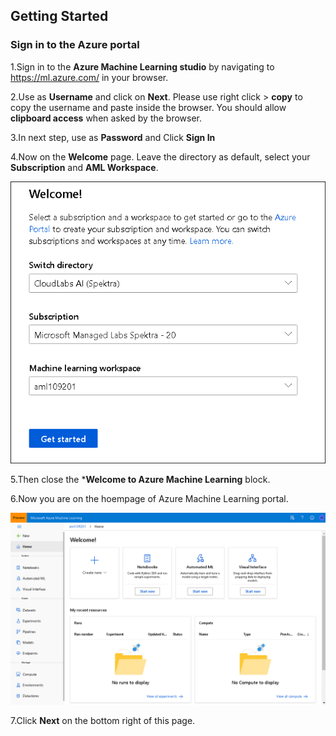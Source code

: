 ## **Getting Started**

### **Sign in to the Azure portal**

1.Sign in to the **Azure Machine Learning studio** by navigating to https://ml.azure.com/ in your browser.

2.Use **<inject key="AzureAdUserEmail"></inject>** as **Username** and click on **Next**.  Please use right click > **copy** to copy the username and paste inside the browser. You should allow **clipboard access** when asked by the browser. 

3.In next step, use **<inject key="AzureAdUserPassword"></inject>** as **Password**  and Click **Sign In**

4.Now on the **Welcome** page. Leave the directory as default, select your **Subscription** and **AML Workspace**.

![](Images/aml1.png)

5.Then close the ***Welcome to Azure Machine Learning** block.

6.Now you are on the hoempage of Azure Machine Learning portal.

![](Images/aml2.png)

7.Click **Next** on the bottom right of this page.

 

